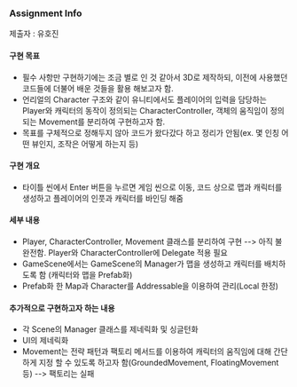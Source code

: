 ### Assignment Info
  
제출자 : 유호진  
  
#### 구현 목표
* 필수 사항만 구현하기에는 조금 별로 인 것 같아서 3D로 제작하되, 이전에 사용했던 코드들에 더불어 배운 것들을 활용 해보고자 함.
* 언리얼의 Character 구조와 같이 유니티에서도 플레이어의 입력을 담당하는 Player와 캐릭터의 동작이 정의되는 CharacterController, 객체의 움직임이 정의되는 Movement를 분리하여 구현하고자 함. 
* 목표를 구체적으로 정해두지 않아 코드가 왔다갔다 하고 정리가 안됨(ex. 몇 인칭 어떤 뷰인지, 조작은 어떻게 하는지 등)

#### 구현 개요
* 타이틀 씬에서 Enter 버튼을 누르면 게임 씬으로 이동, 코드 상으로 맵과 캐릭터를 생성하고 플레이어의 인풋과 캐릭터를 바인딩 해줌

#### 세부 내용
* Player, CharacterController, Movement 클래스를 분리하여 구현 --> 아직 불완전함. Player와 CharacterController에 Delegate 적용 필요
* GameScene에서는 GameScene의 Manager가 맵을 생성하고 캐릭터를 배치하도록 함 (캐릭터와 맵을 Prefab화)
* Prefab화 한 Map과 Character를 Addressable을 이용하여 관리(Local 한정)
  
  
  
#### 추가적으로 구현하고자 하는 내용
* 각 Scene의 Manager 클래스를 제네릭화 및 싱글턴화
* UI의 제네릭화
* Movement는 전략 패턴과 팩토리 메서드를 이용하여 캐릭터의 움직임에 대해 간단하게 지정 할 수 있도록 하고자 함(GroundedMovement, FloatingMovement 등) --> 팩토리는 실패
